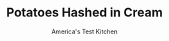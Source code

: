 ---
layout: ../../layouts/MarkdownPostLayout.astro
title: Potatoes Hashed in Cream
author: America's Test Kitchen
pubDate: 2023-03-15
description: "From the annals of potato history comes the best potato dish youve never heard of. And a mistake made it even better."
image_url: https://res.cloudinary.com/hksqkdlah/image/upload/ar_1:1,c_fill,dpr_2.0,f_auto,fl_lossy.progressive.strip_profile,g_faces:auto,q_auto:low,w_344/9764_sfs-potatoeshashedincream-5
tags: ["Side Dishes","Potatoes"]
calories: 1704
protein: 4
carbohydrates: 34
fats: 
fiber: 4
ingredients: ["2 1/2 pounds, Yukon Gold potatoes, peeled and cut into 1/2-inch pieces","1 cup, heavy cream",", Salt and pepper"]
serves: 6
time: "40 minutes"
instructions: ["Bring potatoes, cream, and 1 1/4 teaspoons salt to boil in 12-inch non-stick skillet over medium-high heat. Cover, reduce heat to medium-low, and simmer until nearly tender, about 10 minutes.","Remove lid, increase heat to medium-high, and cook, stirring occasionally, until liquid evaporates and potatoes are well browned, 15 to 20 minutes. Season with salt and pepper to taste, and serve."]
nutrition: ["834 mg Potassium","133 mg Phosphorus","51 mg Calcium","1 mg Iron","47 mg Magnesium","533 mg Sodium","14 g Fat","2 mg Niacin (B3)","4 g Monounsaturated","37 mg Vitamin C","54 mg Cholesterol","9 g Saturated","4 g Fiber","31 µg Folate (food)","2 g Sugars","5 µg Vitamin K","172 g Water","34 g Carbs","31 µg Folate equivalent (total)","4 g Protein","163 µg Vitamin A","284 kcal Energy","1704 calories"]
notes: "Its essential to use a nonstick skillet here. After removing the lid, stir the potatoes no more than five or six times or they wont brown."
---